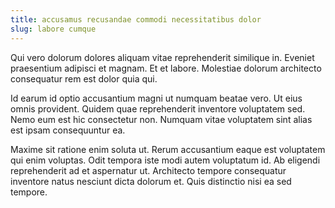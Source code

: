 ```yaml
---
title: accusamus recusandae commodi necessitatibus dolor
slug: labore cumque
---
```


Qui vero dolorum dolores aliquam vitae reprehenderit similique in. Eveniet praesentium adipisci et magnam. Et et labore. Molestiae dolorum architecto consequatur rem est dolor quia qui.

Id earum id optio accusantium magni ut numquam beatae vero. Ut eius omnis provident. Quidem quae reprehenderit inventore voluptatem sed. Nemo eum est hic consectetur non. Numquam vitae voluptatem sint alias est ipsam consequuntur ea.

Maxime sit ratione enim soluta ut. Rerum accusantium eaque est voluptatem qui enim voluptas. Odit tempora iste modi autem voluptatum id. Ab eligendi reprehenderit ad et aspernatur ut. Architecto tempore consequatur inventore natus nesciunt dicta dolorum et. Quis distinctio nisi ea sed tempore.
